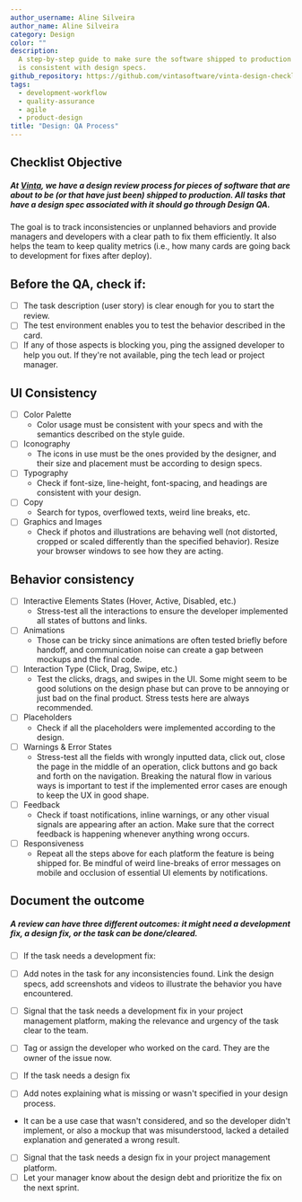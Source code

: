 ```yaml
---
author_username: Aline Silveira
author_name: Aline Silveira
category: Design
color: ""
description:
  A step-by-step guide to make sure the software shipped to production
  is consistent with design specs.
github_repository: https://github.com/vintasoftware/vinta-design-checklists/tree/master/design-qa
tags:
  - development-workflow
  - quality-assurance
  - agile
  - product-design
title: "Design: QA Process"
---
```


## Checklist Objective

##### At [Vinta](https://vintasoftware.com), we have a design review process for pieces of software that are about to be (or that have just been) shipped to production. All tasks that have a design spec associated with it should go through Design QA.

The goal is to track inconsistencies or unplanned behaviors and provide managers and developers with a clear path to fix them efficiently. It also helps the team to keep quality metrics (i.e., how many cards are going back to development for fixes after deploy).

## Before the QA, check if:

- [ ] The task description (user story) is clear enough for you to start the review.
- [ ] The test environment enables you to test the behavior described in the card.
- [ ] If any of those aspects is blocking you, ping the assigned developer to help you out. If they're not available, ping the tech lead or project manager.

## UI Consistency

- [ ] Color Palette
  - Color usage must be consistent with your specs and with the semantics described on the style guide.
- [ ] Iconography
  - The icons in use must be the ones provided by the designer, and their size and placement must be according to design specs.
- [ ] Typography
  - Check if font-size, line-height, font-spacing, and headings are consistent with your design.
- [ ] Copy
  - Search for typos, overflowed texts, weird line breaks, etc.
- [ ] Graphics and Images
  - Check if photos and illustrations are behaving well (not distorted, cropped or scaled differently than the specified behavior). Resize your browser windows to see how they are acting.

## Behavior consistency

- [ ] Interactive Elements States (Hover, Active, Disabled, etc.)
  - Stress-test all the interactions to ensure the developer implemented all states of buttons and links.
- [ ] Animations
  - Those can be tricky since animations are often tested briefly before handoff, and communication noise can create a gap between mockups and the final code.
- [ ] Interaction Type (Click, Drag, Swipe, etc.)
  - Test the clicks, drags, and swipes in the UI. Some might seem to be good solutions on the design phase but can prove to be annoying or just bad on the final product. Stress tests here are always recommended.
- [ ] Placeholders
  - Check if all the placeholders were implemented according to the design.
- [ ] Warnings & Error States
  - Stress-test all the fields with wrongly inputted data, click out, close the page in the middle of an operation, click buttons and go back and forth on the navigation. Breaking the natural flow in various ways is important to test if the implemented error cases are enough to keep the UX in good shape.
- [ ] Feedback
  - Check if toast notifications, inline warnings, or any other visual signals are appearing after an action. Make sure that the correct feedback is happening whenever anything wrong occurs.
- [ ] Responsiveness
  - Repeat all the steps above for each platform the feature is being shipped for. Be mindful of weird line-breaks of error messages on mobile and occlusion of essential UI elements by notifications.

## Document the outcome

##### A review can have three different outcomes: it might need a development fix, a design fix, or the task can be done/cleared.

- [ ] If the task needs a development fix:
- [ ] Add notes in the task for any inconsistencies found. Link the design specs, add screenshots and videos to illustrate the behavior you have encountered.
- [ ] Signal that the task needs a development fix in your project management platform, making the relevance and urgency of the task clear to the team.
- [ ] Tag or assign the developer who worked on the card. They are the owner of the issue now.

- [ ] If the task needs a design fix
- [ ] Add notes explaining what is missing or wasn't specified in your design process.
- It can be a use case that wasn't considered, and so the developer didn't implement, or also a mockup that was misunderstood, lacked a detailed explanation and generated a wrong result.
- [ ] Signal that the task needs a design fix in your project management platform.
- [ ] Let your manager know about the design debt and prioritize the fix on the next sprint.
